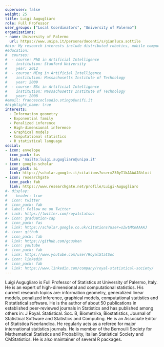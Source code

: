 ```yaml
---
superuser: false
weight: 25
title: Luigi Augugliaro
role: Full Professor
user_groups: ["Local Coordinators", "University of Palermo"]
organizations:
- name: University of Palermo
  url: https://www.unipa.it/persone/docenti/s/gianluca.sottile
#bio: My research interests include distributed robotics, mobile computing and programmable matter.
#education:
#  courses:
#  - course: PhD in Artificial Intelligence
#    institution: Stanford University
#    year: 2012
#  - course: MEng in Artificial Intelligence
#    institution: Massachusetts Institute of Technology
#    year: 2009
#  - course: BSc in Artificial Intelligence
#    institution: Massachusetts Institute of Technology
#    year: 2008
#email: francescoclaudio.stingo@unifi.it
#highlight_name: true
interests:
  - Information geometry
  - Exponential family
  - Penalized inference
  - High-dimensional inference
  - Graphical models
  - Computational statistics
  - R statistical language
social:
- icon: envelope
  icon_pack: fas
  link: 'mailto:luigi.augugliaro@unipa.it'
- icon: google-scholar
  icon_pack: ai
  link: https://scholar.google.it/citations?user=Z30yI1kAAAAJ&hl=it
- icon: researchgate
  icon_pack: fab
  link: https://www.researchgate.net/profile/Luigi-Augugliaro
#- display:
#    header: true
#  icon: twitter
#  icon_pack: fab
#  label: Follow me on Twitter
#  link: https://twitter.com/royalstatsoc
#- icon: graduation-cap
#  icon_pack: fas
#  link: https://scholar.google.co.uk/citations?user=sIwtMXoAAAAJ
#- icon: github
#  icon_pack: fab
#  link: https://github.com/gcushen
#- icon: youtube
#  icon_pack: fab
#  link: https://www.youtube.com/user/RoyalStatSoc
#- icon: linkedin
#  icon_pack: fab
#  link: https://www.linkedin.com/company/royal-statistical-society/
---
```


Luigi Augugliaro is Full Professor of Statistics at University of Palermo, Italy. He is an expert of high-dimensional and computational statistics. His current research topics are: information geometry, generalized linear models, penalized inference, graphical models, computational statistics and R statistical software. He is the author of about 50 publications in established peer-reviewed journals in Statistics and has published among others in: J Royal. Statistical. Soc. B, Biometrika, Biostatistics, Journal of Statistical Software and Statistics and Computing. He is an Associate Editor of Statistica Neerlandica. He regularly acts as a referee for major international statistics journals.  He is member of the Bernoulli Society for Mathematical Statistics and Probability, Italian Statistical Society and CMStatistics. He is also maintainer of several R packages.

